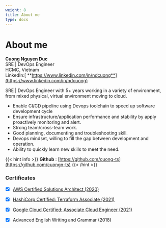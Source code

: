 ```yaml
---
weight: 8
title: About me
type: docs
---
```

# About me

**Cuong Nguyen Duc**  
SRE | DevOps Engineer   
HCMC, Vietnam  
LinkedIn:[ **https://www.linkedin.com/in/ndcuong**](https://www.linkedin.com/in/ndcuong) 

SRE | DevOps Engineer with 5+ years working in a variety of environment, from mixed physical, virtual environment moving to cloud.

* Enable CI/CD pipeline using Devops toolchain to speed up software development cycle
* Ensure infrastructure/application performance and stability by apply proactively monitoring and alert.
* Strong team/cross-team work.
* Good planning, documenting and troubleshooting skill.
* Devops mindset, willing to fill the gap between development and operation.
* Ability to quickly learn new skills to meet the need. 

{{< hint info >}} **Github** : 
[https://github.com/cuong-ts](https://github.com/cuongn-ts) 
{{< /hint >}}

### Certificates


* [x] [AWS Certified Solutions Architect \(2020\)](https://www.youracclaim.com/badges/aa491e3b-e2e1-4feb-a3b8-67bb4ef1014d/linked_in_profile)
* [x] [HashiCorp Certified: Terraform Associate \(2021\)](https://www.credly.com/badges/3e74e097-1bcd-4c8c-85f9-51873a451b12)
* [x] [Google Cloud Certified: Associate Cloud Engineer \(2021\)](https://www.credential.net/953d4a84-f47b-4721-8b9e-3d2c78543b5a) 
* [x] Advanced English Writing and Grammar \(2018\)


### 
